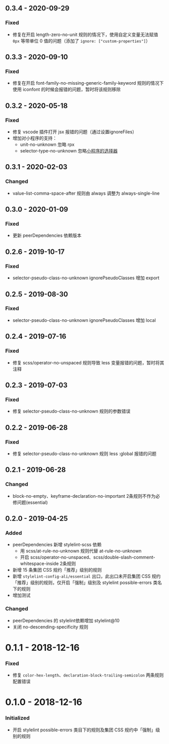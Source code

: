 ## 0.3.4 - 2020-09-29
### Fixed
- 修复在开启 length-zero-no-unit 规则的情况下，使用自定义变量无法赋值 `0px` 等带单位 0 值的问题（添加了 `ignore: ["custom-properties"]`）

## 0.3.3 - 2020-09-10
### Fixed
- 修复在开启 font-family-no-missing-generic-family-keyword 规则的情况下使用 iconfont 的时候会报错的问题，暂时将该规则移除

## 0.3.2 - 2020-05-18
### Fixed
- 修复 vscode 插件打开 jsx 报错的问题（通过设置ignoreFiles）
- 增加对小程序的支持：
  - unit-no-unknown 忽略 rpx
  - selector-type-no-unknown 忽略[小程序的选择器](https://opendocs.alipay.com/mini/component/overview-info)

## 0.3.1 - 2020-02-03
### Changed
- value-list-comma-space-after 规则由 always 调整为 always-single-line

## 0.3.0 - 2020-01-09
### Fixed
- 更新 peerDependencies 依赖版本

## 0.2.6 - 2019-10-17
### Fixed
- selector-pseudo-class-no-unknown ignorePseudoClasses 增加 export

## 0.2.5 - 2019-08-30
### Fixed
- selector-pseudo-class-no-unknown ignorePseudoClasses 增加 local

## 0.2.4 - 2019-07-16
### Fixed
- 修复 scss/operator-no-unspaced 规则导致 less 变量报错的问题，暂时将其注释

## 0.2.3 - 2019-07-03
### Fixed
- 修复 selector-pseudo-class-no-unknown 规则的参数错误

## 0.2.2 - 2019-06-28
### Fixed
- 修复 selector-pseudo-class-no-unknown 规则 less :global 报错的问题

## 0.2.1 - 2019-06-28
### Changed
- block-no-empty、keyframe-declaration-no-important 2条规则不作为必修问题(essential)

## 0.2.0 - 2019-04-25
### Added
- peerDependencies 新增 stylelint-scss 依赖
  - 用 scss/at-rule-no-unknown 规则代替 at-rule-no-unknown
  - 开启 scss/operator-no-unspaced、scss/double-slash-comment-whitespace-inside 2条规则
- 新增 15 条集团 CSS 规约「推荐」级别的规则
- 新增 `stylelint-config-ali/essential` 出口，此出口未开启集团 CSS 规约「推荐」级别的规则，仅开启「强制」级别及 stylelint possible-errors 类名下的规则
- 增加测试

### Changed
- peerDependencies 的 stylelint依赖增加 stylelint@10
- 关闭 no-descending-specificity 规则

# 0.1.1 - 2018-12-16
### Fixed
- 修复 `color-hex-length`、`declaration-block-trailing-semicolon` 两条规则配置错误

# 0.1.0 - 2018-12-16
### Initialized
- 开启 stylelint possible-errors 类目下的规则及集团 CSS 规约中「强制」级别的规则
